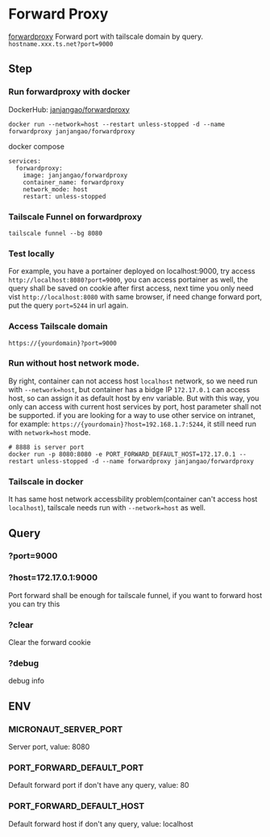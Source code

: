 # Forward Proxy

[forwardproxy](https://github.com/janjangao/forwardproxy) Forward port with tailscale domain by query. `hostname.xxx.ts.net?port=9000`

## Step

### Run forwardproxy with docker
DockerHub: [janjangao/forwardproxy](https://hub.docker.com/r/janjangao/forwardproxy)

```
docker run --network=host --restart unless-stopped -d --name forwardproxy janjangao/forwardproxy
```
docker compose
```
services:
  forwardproxy:
    image: janjangao/forwardproxy
    container_name: forwardproxy
    network_mode: host
    restart: unless-stopped
```

### Tailscale Funnel on forwardproxy
```
tailscale funnel --bg 8080
```

### Test locally
For example, you have a portainer deployed on localhost:9000, try access `http://localhost:8080?port=9000`, you can access portainer as well, the query shall be saved on cookie after first access, next time you only need vist `http://localhost:8080` with same browser, if need change forward port, put the query `port=5244` in url again.

### Access Tailscale domain
`https://{yourdomain}?port=9000`

### Run without host network mode.
By right, container can not access host `localhost` network, so we need run with `--network=host`, but container has a bidge IP `172.17.0.1` can access host, so can assign it as default host by env variable.
But with this way, you only can access with current host services by port, host parameter shall not be supported. if you are looking for a way to use other service on intranet, for example: `https://{yourdomain}?host=192.168.1.7:5244`, it still need run with `network=host` mode.
```
# 8888 is server port
docker run -p 8080:8080 -e PORT_FORWARD_DEFAULT_HOST=172.17.0.1 --restart unless-stopped -d --name forwardproxy janjangao/forwardproxy
```

### Tailscale in docker
It has same host network accessbility problem(container can't access host `localhost`), tailscale needs run with `--network=host` as well.

## Query

### ?port=9000

### ?host=172.17.0.1:9000
Port forward shall be enough for tailscale funnel, if you want to forward host you can try this

### ?clear
Clear the forward cookie

### ?debug
debug info 

## ENV

### MICRONAUT_SERVER_PORT
Server port, value: 8080

### PORT_FORWARD_DEFAULT_PORT
Default forward port if don't have any query, value: 80

### PORT_FORWARD_DEFAULT_HOST
Default forward host if don't any query, value: localhost
